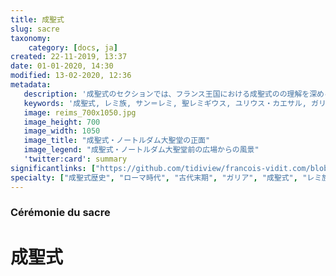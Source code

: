 ```yaml
---
title: 成聖式
slug: sacre
taxonomy:
    category: [docs, ja]
created: 22-11-2019, 13:37
date: 01-01-2020, 14:30
modified: 13-02-2020, 12:36
metadata:
   description: '成聖式のセクションでは、フランス王国における成聖式のの理解を深めるための資料が提供されています。それは例えば、ダビデ王の聖別が語られている文書や。'
   keywords: '成聖式, レミ族, サン＝レミ, 聖レミギウス, ユリウス・カエサル, ガリア戦記, クロヴィス１世, クロヴィスの洗礼, 成聖式・ノートルダム大聖堂'
   image: reims_700x1050.jpg
   image_height: 700
   image_width: 1050
   image_title: "成聖式・ノートルダム大聖堂の正面"
   image_legend: "成聖式・ノートルダム大聖堂前の広場からの風景"
   'twitter:card': summary
significantlinks: ["https://github.com/tidiview/francois-vidit.com/blob/master/user/sites/docs/pages/01.home/03.reims/03.sacre/chapter.ja.md"]
specialty: ["成聖式歴史", "ローマ時代", "古代末期", "ガリア", "成聖式", "レミ族", "サン＝レミ", "聖レミギウス", "ユリウス・カエサル", "ガリア戦記", "クロヴィス１世", "クロヴィスの洗礼", "成聖式・ノートルダム大聖堂"]
---
```

### Cérémonie du sacre

# 成聖式
